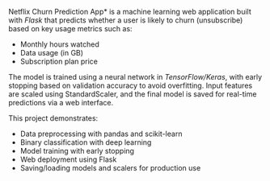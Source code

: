 Netflix Churn Prediction App* is a machine learning web application built with *Flask* that predicts whether a user is likely to churn (unsubscribe) based on key usage metrics such as:  
* Monthly hours watched
* Data usage (in GB)
* Subscription plan price

The model is trained using a neural network in *TensorFlow/Keras*, with early stopping based on validation accuracy to avoid overfitting. Input features are scaled using StandardScaler, and the final model is saved for real-time predictions via a web interface.

This project demonstrates:

* Data preprocessing with pandas and scikit-learn
* Binary classification with deep learning
* Model training with early stopping
* Web deployment using Flask
* Saving/loading models and scalers for production use

